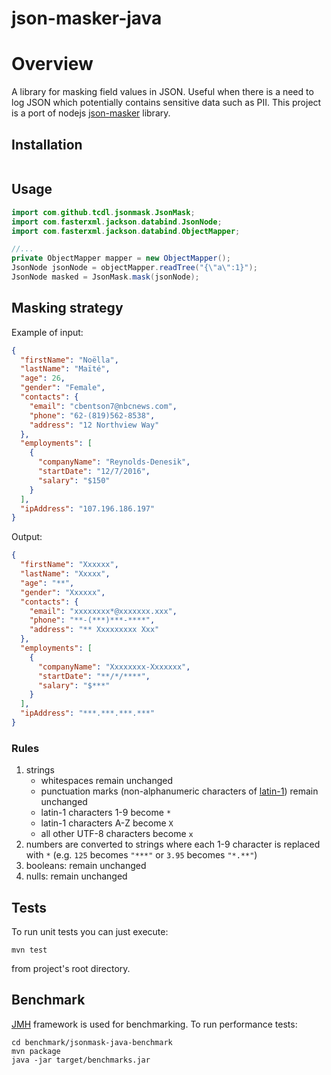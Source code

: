 # json-masker-java
# Overview

A library for masking field values in JSON. Useful when there is a need to log JSON which potentially contains sensitive data such as PII.
This project is a port of nodejs [json-masker](https://github.com/tcdl/json-masker) library.

## Installation
```
```

## Usage
```java
import com.github.tcdl.jsonmask.JsonMask;
import com.fasterxml.jackson.databind.JsonNode;
import com.fasterxml.jackson.databind.ObjectMapper;

//...
private ObjectMapper mapper = new ObjectMapper();
JsonNode jsonNode = objectMapper.readTree("{\"a\":1}");
JsonNode masked = JsonMask.mask(jsonNode);
```

## Masking strategy
Example of input:
```json
{
  "firstName": "Noëlla",
  "lastName": "Maïté",
  "age": 26,
  "gender": "Female",
  "contacts": {
    "email": "cbentson7@nbcnews.com",
    "phone": "62-(819)562-8538",
    "address": "12 Northview Way"
  },
  "employments": [
    {
      "companyName": "Reynolds-Denesik",
      "startDate": "12/7/2016",
      "salary": "$150"
    }
  ],
  "ipAddress": "107.196.186.197"
}
```
Output:
```json
{
  "firstName": "Xxxxxx",
  "lastName": "Xxxxx",
  "age": "**",
  "gender": "Xxxxxx",
  "contacts": {
    "email": "xxxxxxxx*@xxxxxxx.xxx",
    "phone": "**-(***)***-****",
    "address": "** Xxxxxxxxx Xxx"
  },
  "employments": [
    {
      "companyName": "Xxxxxxxx-Xxxxxxx",
      "startDate": "**/*/****",
      "salary": "$***"
    }
  ],
  "ipAddress": "***.***.***.***"
}
```
### Rules
1. strings
    * whitespaces remain unchanged 
    * punctuation marks (non-alphanumeric characters of [latin-1](http://jrgraphix.net/r/Unicode/0020-007F)) remain unchanged
    * latin-1 characters 1-9 become `*`
    * latin-1 characters A-Z become `X`
    * all other UTF-8 characters become `x`
2. numbers are converted to strings where each 1-9 character is replaced with `*` (e.g. `125` becomes `"***"` or `3.95` becomes `"*.**"`) 
3. booleans: remain unchanged
4. nulls: remain unchanged

## Tests
To run unit tests you can just execute:
```
mvn test
```
from project's root directory.

## Benchmark
[JMH](http://openjdk.java.net/projects/code-tools/jmh/) framework is used for benchmarking. To run performance tests:
```
cd benchmark/jsonmask-java-benchmark
mvn package
java -jar target/benchmarks.jar
```
